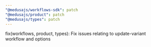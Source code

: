 ```yaml
---
"@medusajs/workflows-sdk": patch
"@medusajs/product": patch
"@medusajs/types": patch
---
```


fix(workflows, product, types): Fix issues relating to update-variant workflow and options
